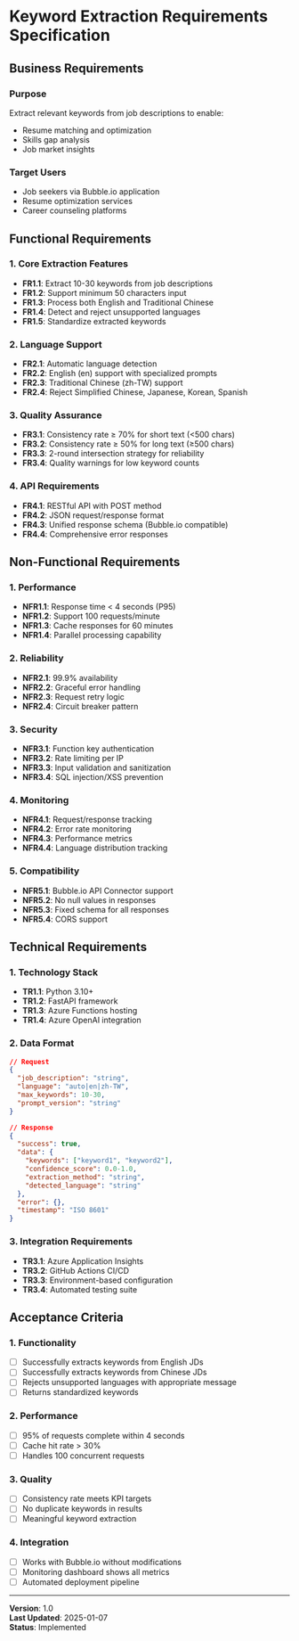 # Keyword Extraction Requirements Specification

## Business Requirements

### Purpose
Extract relevant keywords from job descriptions to enable:
- Resume matching and optimization
- Skills gap analysis
- Job market insights

### Target Users
- Job seekers via Bubble.io application
- Resume optimization services
- Career counseling platforms

## Functional Requirements

### 1. Core Extraction Features
- **FR1.1**: Extract 10-30 keywords from job descriptions
- **FR1.2**: Support minimum 50 characters input
- **FR1.3**: Process both English and Traditional Chinese
- **FR1.4**: Detect and reject unsupported languages
- **FR1.5**: Standardize extracted keywords

### 2. Language Support
- **FR2.1**: Automatic language detection
- **FR2.2**: English (en) support with specialized prompts
- **FR2.3**: Traditional Chinese (zh-TW) support
- **FR2.4**: Reject Simplified Chinese, Japanese, Korean, Spanish

### 3. Quality Assurance
- **FR3.1**: Consistency rate ≥ 70% for short text (<500 chars)
- **FR3.2**: Consistency rate ≥ 50% for long text (≥500 chars)
- **FR3.3**: 2-round intersection strategy for reliability
- **FR3.4**: Quality warnings for low keyword counts

### 4. API Requirements
- **FR4.1**: RESTful API with POST method
- **FR4.2**: JSON request/response format
- **FR4.3**: Unified response schema (Bubble.io compatible)
- **FR4.4**: Comprehensive error responses

## Non-Functional Requirements

### 1. Performance
- **NFR1.1**: Response time < 4 seconds (P95)
- **NFR1.2**: Support 100 requests/minute
- **NFR1.3**: Cache responses for 60 minutes
- **NFR1.4**: Parallel processing capability

### 2. Reliability
- **NFR2.1**: 99.9% availability
- **NFR2.2**: Graceful error handling
- **NFR2.3**: Request retry logic
- **NFR2.4**: Circuit breaker pattern

### 3. Security
- **NFR3.1**: Function key authentication
- **NFR3.2**: Rate limiting per IP
- **NFR3.3**: Input validation and sanitization
- **NFR3.4**: SQL injection/XSS prevention

### 4. Monitoring
- **NFR4.1**: Request/response tracking
- **NFR4.2**: Error rate monitoring
- **NFR4.3**: Performance metrics
- **NFR4.4**: Language distribution tracking

### 5. Compatibility
- **NFR5.1**: Bubble.io API Connector support
- **NFR5.2**: No null values in responses
- **NFR5.3**: Fixed schema for all responses
- **NFR5.4**: CORS support

## Technical Requirements

### 1. Technology Stack
- **TR1.1**: Python 3.10+
- **TR1.2**: FastAPI framework
- **TR1.3**: Azure Functions hosting
- **TR1.4**: Azure OpenAI integration

### 2. Data Format
```json
// Request
{
  "job_description": "string",
  "language": "auto|en|zh-TW",
  "max_keywords": 10-30,
  "prompt_version": "string"
}

// Response
{
  "success": true,
  "data": {
    "keywords": ["keyword1", "keyword2"],
    "confidence_score": 0.0-1.0,
    "extraction_method": "string",
    "detected_language": "string"
  },
  "error": {},
  "timestamp": "ISO 8601"
}
```

### 3. Integration Requirements
- **TR3.1**: Azure Application Insights
- **TR3.2**: GitHub Actions CI/CD
- **TR3.3**: Environment-based configuration
- **TR3.4**: Automated testing suite

## Acceptance Criteria

### 1. Functionality
- [ ] Successfully extracts keywords from English JDs
- [ ] Successfully extracts keywords from Chinese JDs
- [ ] Rejects unsupported languages with appropriate message
- [ ] Returns standardized keywords

### 2. Performance
- [ ] 95% of requests complete within 4 seconds
- [ ] Cache hit rate > 30%
- [ ] Handles 100 concurrent requests

### 3. Quality
- [ ] Consistency rate meets KPI targets
- [ ] No duplicate keywords in results
- [ ] Meaningful keyword extraction

### 4. Integration
- [ ] Works with Bubble.io without modifications
- [ ] Monitoring dashboard shows all metrics
- [ ] Automated deployment pipeline

---

**Version**: 1.0  
**Last Updated**: 2025-01-07  
**Status**: Implemented